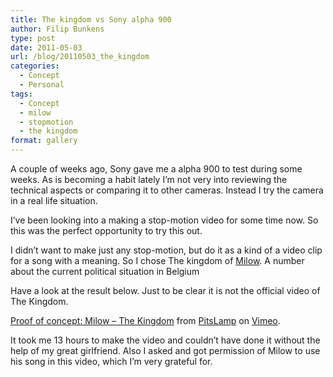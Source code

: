 ```yaml
---
title: The kingdom vs Sony alpha 900
author: Filip Bunkens
type: post
date: 2011-05-03
url: /blog/20110503_the_kingdom
categories:
  - Concept
  - Personal
tags:
  - Concept
  - milow
  - stopmotion
  - the kingdom
format: gallery
---
```

A couple of weeks ago, Sony gave me a alpha 900 to test during some weeks. As is becoming a habit lately I&#8217;m not very into reviewing the technical aspects or comparing it to other cameras. Instead I try the camera in a real life situation.

I&#8217;ve been looking into a making a stop-motion video for some time now. So this was the perfect opportunity to try this out.

I didn&#8217;t want to make just any stop-motion, but do it as a kind of a video clip for a song with a meaning. So I chose The kingdom of <a href="http://www.milow.com" title="milow" rel="contact met">Milow</a>. A number about the current political situation in Belgium

Have a look at the result below. Just to be clear it is not the official video of The Kingdom.

[Proof of concept: Milow &#8211; The Kingdom][1] from [PitsLamp][2] on [Vimeo][3].

It took me 13 hours to make the video and couldn&#8217;t have done it without the help of my great girlfriend. Also I asked and got permission of Milow to use his song in this video, which I&#8217;m very grateful for.

 [1]: http://vimeo.com/23018445
 [2]: http://vimeo.com/pitslamp
 [3]: http://vimeo.com